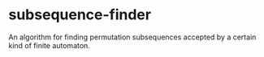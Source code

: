 # subsequence-finder
An algorithm for finding permutation subsequences accepted by a certain kind of finite automaton.
